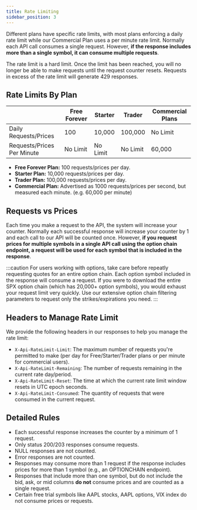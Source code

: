 ```yaml
---
title: Rate Limiting
sidebar_position: 3
---
```


Different plans have specific rate limits, with most plans enforcing a daily rate limit while our Commercial Plan uses a per minute rate limit. Normally each API call consumes a single request. However, **if the response includes more than a single symbol, it can consume multiple requests**. 

The rate limit is a hard limit. Once the limit has been reached, you will no longer be able to make requests until the request counter resets. Requests in excess of the rate limit will generate 429 responses.

## Rate Limits By Plan

|                       | Free Forever | Starter   | Trader    | Commercial Plans |
|-----------------------|--------------|-----------|-----------|------------------|
| Daily Requests/Prices        | 100          | 10,000     | 100,000    | No Limit         |
| Requests/Prices Per Minute   | No Limit     | No Limit  | No Limit  | 60,000            |

- **Free Forever Plan:** 100 requests/prices per day.
- **Starter Plan:** 10,000 requests/prices per day.
- **Trader Plan:** 100,000 requests/prices per day.
- **Commercial Plan:** Advertised as 1000 requests/prices per second, but measured each minute. (e.g. 60,000 per minute)

## Requests vs Prices
Each time you make a request to the API, the system will increase your counter. Normally each successful response will increase your counter by 1 and each call to our API will be counted once. However, **if you request prices for multiple symbols in a single API call using the option chain endpoint, a request will be used for each symbol that is included in the response**. 

:::caution For users working with options, take care before repeatly requesting quotes for an entire option chain. Each option symbol included in the response will consume a request. If you were to download the entire SPX option chain (which has 20,000+ option symbols), you would exhaust your request limit very quickly. Use our extensive option chain filtering parameters to request only the strikes/expirations you need. 
:::

## Headers to Manage Rate Limit
We provide the following headers in our responses to help you manage the rate limit:

- `X-Api-RateLimit-Limit`: The maximum number of requests you're permitted to make (per day for Free/Starter/Trader plans or per minute for commercial users).
- `X-Api-RateLimit-Remaining`: The number of requests remaining in the current rate day/period.
- `X-Api-RateLimit-Reset`: The time at which the current rate limit window resets in UTC epoch seconds.
- `X-Api-RateLimit-Consumed`: The quantity of requests that were consumed in the current request.

## Detailed Rules
- Each successful response increases the counter by a minimum of 1 request.
- Only status 200/203 responses consume requests.
- NULL responses are not counted.
- Error responses are not counted.
- Responses may consume more than 1 request if the response includes prices for more than 1 symbol (e.g., an OPTIONCHAIN endpoint).
- Responses that include more than one symbol, but do not include the bid, ask, or mid columns **do not** consume prices and are counted as a single request.
- Certain free trial symbols like AAPL stocks, AAPL options, VIX index do not consume prices or requests.

